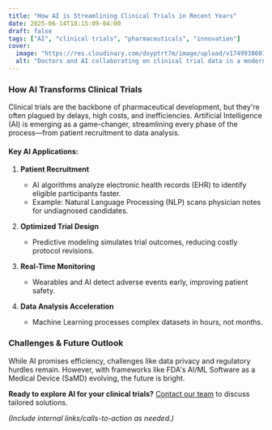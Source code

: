 ```yaml
---
title: "How AI is Streamlining Clinical Trials in Recent Years"
date: 2025-06-14T18:15:09-04:00
draft: false
tags: ["AI", "clinical trials", "pharmaceuticals", "innovation"]
cover:
  image: "https://res.cloudinary.com/dxyptrt7m/image/upload/v1749938601/xur4vumtawpp3hzovfvi.jpg"
  alt: "Doctors and AI collaborating on clinical trial data in a modern lab"
---
```


### How AI Transforms Clinical Trials  

Clinical trials are the backbone of pharmaceutical development, but they're often plagued by delays, high costs, and inefficiencies. Artificial Intelligence (AI) is emerging as a game-changer, streamlining every phase of the process—from patient recruitment to data analysis.  

#### Key AI Applications:  

1. **Patient Recruitment**  
   - AI algorithms analyze electronic health records (EHR) to identify eligible participants faster.  
   - Example: Natural Language Processing (NLP) scans physician notes for undiagnosed candidates.  

2. **Optimized Trial Design**  
   - Predictive modeling simulates trial outcomes, reducing costly protocol revisions.  

3. **Real-Time Monitoring**  
   - Wearables and AI detect adverse events early, improving patient safety.  

4. **Data Analysis Acceleration**  
   - Machine Learning processes complex datasets in hours, not months.  

### Challenges & Future Outlook  
While AI promises efficiency, challenges like data privacy and regulatory hurdles remain. However, with frameworks like FDA's AI/ML Software as a Medical Device (SaMD) evolving, the future is bright.  

**Ready to explore AI for your clinical trials?** [Contact our team](#) to discuss tailored solutions.  

*(Include internal links/calls-to-action as needed.)*